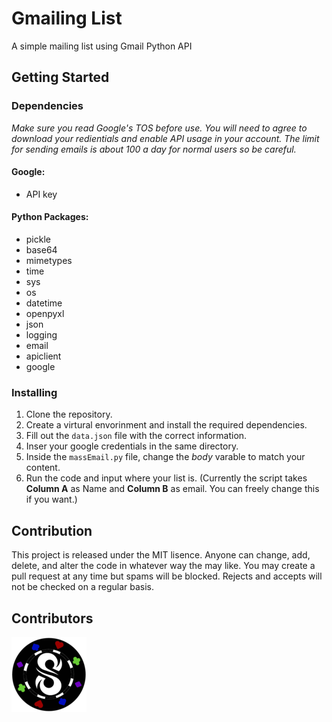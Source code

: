 # Gmailing List

A simple mailing list using Gmail Python API

## Getting Started

### Dependencies

*Make sure you read Google's TOS before use. You will need to agree to download your redientials and enable API usage in your account. The limit for sending emails is about 100 a day for normal users so be careful.*

#### Google:
- API key

#### Python Packages:
- pickle
- base64
- mimetypes
- time
- sys
- os
- datetime
- openpyxl
- json
- logging
- email
- apiclient
- google

### Installing

1. Clone the repository. 
2. Create a virtural envorinment and install the required dependencies. 
3. Fill out the `data.json` file with the correct information. 
4. Inser your google credentials in the same directory. 
5. Inside the `massEmail.py` file, change the *body* varable to match your content.
6. Run the code and input where your list is. (Currently the script takes **Column A** as Name and **Column B** as email. You can freely change this if you want.)

## Contribution
This project is released under the MIT lisence. Anyone can change, add, delete, and alter the code in whatever way the may like. You may create a pull request at any time but spams will be blocked. Rejects and accepts will not be checked on a regular basis. 

## Contributors
<a href="https://twitter.com/SimYouLater28">
     <img src="/.github/twitter.png">
</a>
